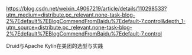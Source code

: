 https://blog.csdn.net/weixin_49067219/article/details/110298533?utm_medium=distribute.pc_relevant.none-task-blog-2%7Edefault%7EBlogCommendFromBaidu%7Edefault-7.control&depth_1-utm_source=distribute.pc_relevant.none-task-blog-2%7Edefault%7EBlogCommendFromBaidu%7Edefault-7.control

Druid与Apache Kylin在美团的选型与实践
